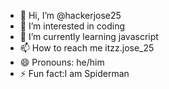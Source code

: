 - 👋 Hi, I’m @hackerjose25
- 👀 I’m interested in coding
- 🌱 I’m currently learning javascript
- 📫 How to reach me itzz.jose_25
- 😄 Pronouns: he/him
- ⚡ Fun fact:I am Spiderman

<!---
hackerjose25/hackerjose25 is a ✨ special ✨ repository because its `README.md` (this file) appears on your GitHub profile.
You can click the Preview link to take a look at your changes.
--->

